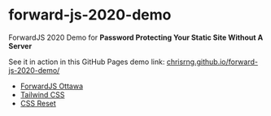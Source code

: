 # forward-js-2020-demo
ForwardJS 2020 Demo for **Password Protecting Your Static Site Without A Server**

See it in action in this GitHub Pages demo link: [chrisrng.github.io/forward-js-2020-demo/](http://chrisrng.github.io/forward-js-2020-demo/)

- [ForwardJS Ottawa](https://forwardjs.com/ottawa)
- [Tailwind CSS](https://tailwindcss.com/)
- [CSS Reset](https://meyerweb.com/eric/tools/css/reset/)
